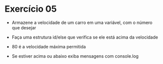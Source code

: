 # Exercício 05

* Armazene a velocidade de um carro em uma variável, com o número que desejar

* Faça uma estrutura id/else que verifica se ele está acima da velocidade

* 80 é a velocidade máxima permitida

* Se estiver acima ou abaixo exiba mensagens com console.log